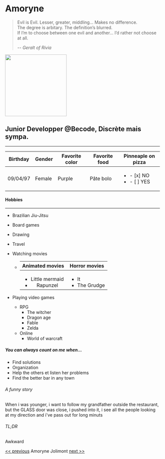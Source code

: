 
# Amoryne 

> Evil is Evil. Lesser, greater, middling… Makes no difference.   
The degree is arbitary. The definition’s blurred.   
If I’m to choose between one evil and another… I’d rather not choose at all.
>
> -- <cite>Geralt of Rivia</cite>



<img src="https://media-exp1.licdn.com/dms/image/C5603AQEDmUs3n6hdig/profile-displayphoto-shrink_800_800/0/1591164218251?e=1649289600&v=beta&t=UK6zvRj1rah1CNRjTxafUhjJRZEigQtIBq-j0vvTY1w" width="200" height="200">

## Junior Developper @Becode, Discrète mais sympa.
------------------------------------------------------


| Birthday  | Gender   | Favorite color  | Favorite food  | Pinneaple on pizza  |
|:---------:|----------|-----------------|----------------|---------------------|
| 09/04/97  |  Female  |    Purple       |     Pâte bolo  | <ul><li>- [x] NO</li><li>- [ ] YES</li></ul> | 


#### Hobbies
------------

* Brazilian Jiu-Jitsu
* Board games
* Drawing
* Travel
* Watching movies

   * |       Animated movies       |                       Horror movies |
     |:---------------------------:|-------------------------------------|
     | <ul><li>Little mermaid</li><li>Rapunzel</li></ul> | <ul><li>It</li><li>The Grudge</li></ul>
       
* Playing video games

   * RPG 
       - The witcher
       - Dragon age
       - Fable
       - Zelda
   * Online 
       - World of warcraft


##### You can always count on me when...

- Find solutions   
- Organization 
- Help the others et listen her problems
- Find the better bar in any town

###### A funny story


When i was younger, i want to follow my grandfather outside the restaurant, but the GLASS door was close, i pushed into it, i see all the people looking at my direction and i've pass out for long minuts

###### TL;DR

Awkward

<p align="center">

[<< previous](https://github.com/Amandinecarpi/Markdown-perso)  Amoryne Jolimont  [next >>](https://github.com/Nymphadorart/Challenge-Markdown)

</p>







